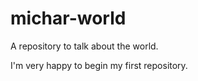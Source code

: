 # michar-world
A repository to talk about the world.


I'm very happy to begin my first repository.
